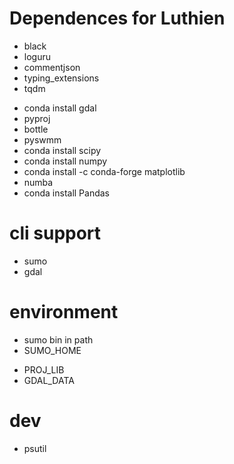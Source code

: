 # Dependences for Luthien

- black
- loguru
- commentjson
- typing_extensions
- tqdm
<!-- - conda install rasterio -->
- conda install gdal
- pyproj
- bottle
- pyswmm
- conda install scipy
- conda install numpy
- conda install -c conda-forge matplotlib
- numba
- conda install Pandas

# cli support
- sumo 
- gdal

# environment
- sumo bin in path
- SUMO_HOME
<!-- - gdal bin in path
- GDAL_DATA -->
- PROJ_LIB
- GDAL_DATA

# dev
- psutil